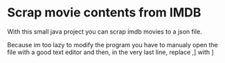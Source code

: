 # Scrap movie contents from IMDB
With this small java project you can scrap imdb movies to a json file.

Because im too lazy to modify the program you have to manualy open the file with a good text editor and then, 
in the very last line,
replace
,]
with 
]
